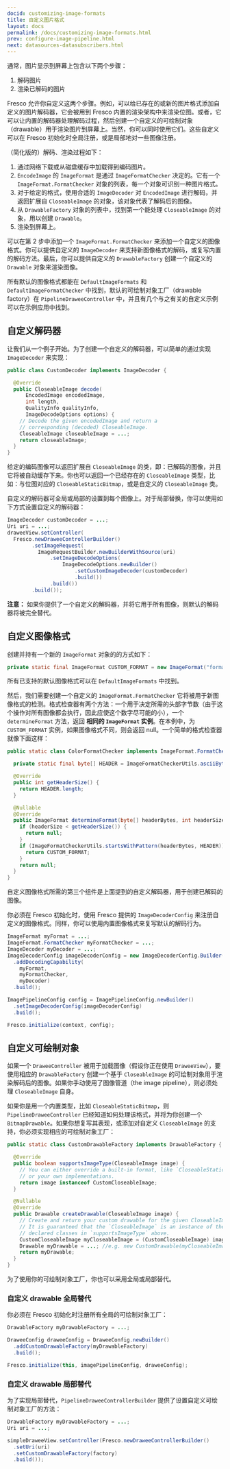 ```yaml
---
docid: customizing-image-formats
title: 自定义图片格式
layout: docs
permalink: /docs/customizing-image-formats.html
prev: configure-image-pipeline.html
next: datasources-datasubscribers.html
---
```


通常，图片显示到屏幕上包含以下两个步骤：
1. 解码图片
2. 渲染已解码的图片

Fresco 允许你自定义这两个步骤。例如，可以给已存在的或新的图片格式添加自定义的图片解码器，它会被用到 Fresco 内置的渲染架构中来渲染位图。或者，它可以让内置的解码器处理解码过程，然后创建一个自定义的可绘制对象（drawable）用于渲染图片到屏幕上。当然，你可以同时使用它们。这些自定义可以在 Fresco 初始化时全局注册，或是局部地对一些图像注册。


（简化版的）解码、渲染过程如下：
1. 通过网络下载或从磁盘缓存中加载得到编码图片。
2. `EncodeImage` 的 `ImageFormat` 是通过 `ImageFormatChecker` 决定的。它有一个 `ImageFormat.FormatChecker` 对象的列表，每一个对象可识别一种图片格式。
3. 对于给定的格式，使用合适的 `ImageDecoder` 对 `EncodedImage` 进行解码，并返回扩展自 `CloseableImage` 的对象，该对象代表了解码后的图像。
4. 从 `DrawableFactory` 对象的列表中，找到第一个能处理 `CloseableImage` 的对象，用以创建 `Drawable`。
5. 渲染到屏幕上。

可以在第 2 步中添加一个 `ImageFormat.FormatChecker` 来添加一个自定义的图像格式。你可以提供自定义的 `ImageDecoder` 来支持新图像格式的解码，或复写内置的解码方法。最后，你可以提供自定义的 `DrawableFactory` 创建一个自定义的 `Drawable` 对象来渲染图像。

所有默认的图像格式都能在 `DefaultImageFormats` 和 `DefaultImageFormatChecker` 中找到，默认的可绘制对象工厂（drawable factory）在 `PipelineDraweeController` 中，并且有几个与之有关的自定义示例可以在示例应用中找到。

## 自定义解码器

让我们从一个例子开始。为了创建一个自定义的解码器，可以简单的通过实现 `ImageDecoder` 来实现：

```java
public class CustomDecoder implements ImageDecoder {

  @Override
  public CloseableImage decode(
      EncodedImage encodedImage,
      int length,
      QualityInfo qualityInfo,
      ImageDecodeOptions options) {
    // Decode the given encodedImage and return a
    // corresponding (decoded) CloseableImage.
    CloseableImage closeableImage = ...;
    return closeableImage;
  }
}
```

给定的编码图像可以返回扩展自 `CloseableImage` 的类，即：已解码的图像，并且它将被自动缓存下来。你也可以返回一个已经存在的 `CloseableImage` 类型，比如：与位图对应的 `CloseableStaticBitmap`，或是自定义的 `CloseableImage` 类。

自定义的解码器可全局或局部的设置到每个图像上。对于局部替换，你可以使用如下方式设置自定义的解码器：

```java
ImageDecoder customDecoder = ...;
Uri uri = ...;
draweeView.setController(
  Fresco.newDraweeControllerBuilder()
        .setImageRequest(
          ImageRequestBuilder.newBuilderWithSource(uri)
              .setImageDecodeOptions(
                  ImageDecodeOptions.newBuilder()
                      .setCustomImageDecoder(customDecoder)
                      .build())
              .build())
        .build());
```

**注意：** 如果你提供了一个自定义的解码器，并将它用于所有图像，则默认的解码器将被完全替代。

## 自定义图像格式

创建并持有一个新的 `ImageFormat` 对象的的方式如下：

```java
private static final ImageFormat CUSTOM_FORMAT = new ImageFormat("format name", "format file extension");
```

所有已支持的默认图像格式可以在 `DefaultImageFormats` 中找到。

然后，我们需要创建一个自定义的 `ImageFormat.FormatChecker` 它将被用于新图像格式的检测。格式检查器有两个方法：一个用于决定所需的头部字节数（由于这个操作对所有图像都会执行，因此应使这个数字尽可能的小），一个 `determineFormat` 方法，返回 **相同的 `ImageFormat` 实例**。在本例中，为 `CUSTOM_FORMAT` 实例，如果图像格式不同，则会返回 null。一个简单的格式检查器就像下面这样：

```java
public static class ColorFormatChecker implements ImageFormat.FormatChecker {

  private static final byte[] HEADER = ImageFormatCheckerUtils.asciiBytes("my_header");

  @Override
  public int getHeaderSize() {
    return HEADER.length;
  }

  @Nullable
  @Override
  public ImageFormat determineFormat(byte[] headerBytes, int headerSize) {
    if (headerSize < getHeaderSize()) {
      return null;
    }
    if (ImageFormatCheckerUtils.startsWithPattern(headerBytes, HEADER)) {
      return CUSTOM_FORMAT;
    }
    return null;
  }
}
```

自定义图像格式所需的第三个组件是上面提到的自定义解码器，用于创建已解码的图像。

你必须在 Fresco 初始化时，使用 Fresco 提供的 `ImageDecoderConfig` 来注册自定义的图像格式。同样，你可以使用内置图像格式来复写默认的解码行为。

```java
ImageFormat myFormat = ...;
ImageFormat.FormatChecker myFormatChecker = ...;
ImageDecoder myDecoder = ...;
ImageDecoderConfig imageDecoderConfig = new ImageDecoderConfig.Builder()
  .addDecodingCapability(
    myFormat,
    myFormatChecker,
    myDecoder)
  .build();

ImagePipelineConfig config = ImagePipelineConfig.newBuilder()
  .setImageDecoderConfig(imageDecoderConfig)
  .build();

Fresco.initialize(context, config);
```

## 自定义可绘制对象

如果一个 `DraweeController` 被用于加载图像（假设你正在使用 `DraweeView`），要使用相应的 `DrawableFactory` 创建一个基于 `CloseableImage` 的可绘制对象用于渲染解码后的图像。如果你手动使用了图像管道（the image pipeline），则必须处理 `CloseableImage` 自身。

如果你是用一个内置类型，比如 `CloseableStaticBitmap`，则 `PipelineDraweeController` 已经知道如何处理该格式，并将为你创建一个 `BitmapDrawable`。如果你想复写其表现，或添加对自定义 `CloseableImage` 的支持，你必须实现相应的可绘制对象工厂：

```java
public static class CustomDrawableFactory implements DrawableFactory {

  @Override
  public boolean supportsImageType(CloseableImage image) {
    // You can either override a built-in format, like `CloseableStaticBitmap`
    // or your own implementations.
    return image instanceof CustomCloseableImage;
  }

  @Nullable
  @Override
  public Drawable createDrawable(CloseableImage image) {
    // Create and return your custom drawable for the given CloseableImage.
    // It is guaranteed that the `CloseableImage` is an instance of the
    // declared classes in `supportsImageType` above.
    CustomCloseableImage myCloseableImage = (CustomCloseableImage) image;
    Drawable myDrawable = ...; //e.g. new CustomDrawable(myCloseableImage)
    return myDrawable;
  }
}
```

为了使用你的可绘制对象工厂，你也可以采用全局或局部替代。

### 自定义 drawable 全局替代

你必须在 Fresco 初始化时注册所有全局的可绘制对象工厂：

```java
DrawableFactory myDrawableFactory = ...;

DraweeConfig draweeConfig = DraweeConfig.newBuilder()
  .addCustomDrawableFactory(myDrawableFactory)
  .build();

Fresco.initialize(this, imagePipelineConfig, draweeConfig);
```

### 自定义 drawable 局部替代

为了实现局部替代，`PipelineDraweeControllerBuilder` 提供了设置自定义可绘制对象工厂的方法：

```java
DrawableFactory myDrawableFactory = ...;
Uri uri = ...;

simpleDraweeView.setController(Fresco.newDraweeControllerBuilder()
  .setUri(uri)
  .setCustomDrawableFactory(factory)
  .build());
```
